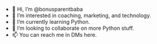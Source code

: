 - 👋 Hi, I’m @bonusparentbaba
- 👀 I’m interested in coaching, marketing, and technology.
- 🌱 I’m currently learning Python.
- 💞️ I’m looking to collaborate on more Python stuff.
- 📫 You can reach me in DMs here.

<!---
bonusparentbaba/bonusparentbaba is a ✨ special ✨ repository because its `README.md` (this file) appears on your GitHub profile.
You can click the Preview link to take a look at your changes.
--->
